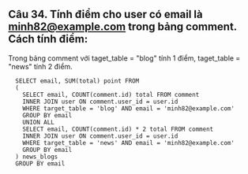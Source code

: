 ## Câu 34. Tính điểm cho user có email là minh82@example.com trong bảng comment. Cách tính điểm:
 Trong bảng comment với taget_table = "blog" tính 1 điểm, taget_table = "news" tính 2 điểm.
```
  SELECT email, SUM(total) point FROM 
  (
    SELECT email, COUNT(comment.id) total FROM comment 
    INNER JOIN user ON comment.user_id = user.id 
    WHERE target_table = 'blog' AND email = 'minh82@example.com' 
    GROUP BY email 
    UNION ALL 
    SELECT email, COUNT(comment.id) * 2 total FROM comment 
    INNER JOIN user ON comment.user_id = user.id 
    WHERE target_table = 'news' AND email = 'minh82@example.com' 
    GROUP BY email 
  ) news_blogs
  GROUP BY email 
```
  